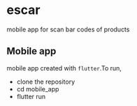 # escar
mobile app for scan bar codes of products

## Mobile app

mobile app created with `flutter`.To run,
* clone the repository
* cd mobile_app
* flutter run